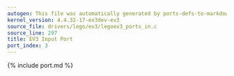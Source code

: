 ```yaml
---
autogen: This file was automatically generated by ports-defs-to-markdown.py
kernel_version: 4.4.32-17-ev3dev-ev3
source_file: drivers/lego/ev3/legoev3_ports_in.c
source_line: 297
title: EV3 Input Port
port_index: 3
---
```


{% include port.md %}
